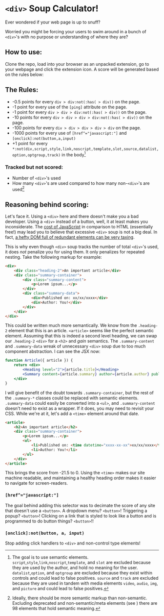 # `<div>` Soup Calculator!

Ever wondered if your web page is up to snuff?

Worried you might be forcing your users to swim around in a bunch of `<div>`'s with no purpose or understanding of where they are?

## How to use:

Clone the repo, load into your browser as an unpacked extension, go to your webpage and click the extension icon. A score will be generated based on the rules below:

## The Rules:

- -0.5 points for every `div > div:not(:has( > div))` on the page.
- -1 point for every use of the `[ping]` attribute on the page.
- -1 point for every `div > div > div:not(:has( > div))` on the page.
- -10 points for every `div > div > div > div:not(:has( > div))` on the page.
- -100 points for every `div > div > div > div > div` on the page.
- -1000 points for every use of `[href^="javascript:"]` and `[onclick]:not(button,a,input)`
- +1 point for every `*:not(div,script,style,link,noscript,template,slot,source,datalist,option,optgroup,track)` in the body[^1]

### Tracked but not scored:

- Number of `<div>`'s used
- How many `<div>`'s are used compared to how many non-`<div>`'s are used[^2]


## Reasoning behind scoring:

Let's face it. Using a `<div>` here and there doesn't make you a bad developer. Using a `<div>` instead of a button, well, it at least makes you inconsiderate. The [cost of JavaScript](https://timkadlec.com/remembers/2020-04-21-the-cost-of-javascript-frameworks/) in comparison to HTML (essentially free!) may lead you to believe that excessive `<div>` soup is not a big deal. In fact, [a hefty DOM full of redundant elements can be very taxing](https://web.dev/articles/dom-size-and-interactivity).

This is why even though `<div>` soup tracks the number of total `<div>`'s used, it does *not* penalize you for using them. It only penalizes for repeated nesting. Take the following markup for example:

```html
<div>
    <div class="heading-2">An important article</div>
    <div class="summary-container">
        <div class="summary-content">
            <p>Lorem ipsum...</p>
        </div>
        <div class="summary-data">
            <div>Published on: xx/xx/xxxx</div>
            <div>Author: You!</div>
        </div>
    </div>
</div>
```

This could be written much more semantically. We know from the `.heading-2` element that this is an article. `<article>` seems like the perfect semantic element. Assuming that this is indeed a second level heading, we can swap our `.heading-2` `<div>` for a `<h2>` and *gain* semantics. The `.summary-content` and `.summary-data` wreak of unnecessary `<div>` soup due to too much component abstraction. I can see the JSX now:

```jsx
function Article({ article }) {
    return <div>
        <Heading level="2">{article.title}</Heading>
        <Summary content={article.summary} author={article.author} published={article.publishedOn} />
    </div>
}
```

I will give benefit of the doubt towards `.summary-container`, but the rest of the `.summary-*` classes could be replaced with semantic elements. `.summary-data` could easily be converted into a `<ul>`, and `.summary-content` doesn't need to exist as a wrapper. If it does, you may need to revisit your CSS. While we're at it, let's add a `<time>` element around that date.

```html
<article>
    <h2>An important article</h2>
    <div class="summary-container">
        <p>Lorem ipsum...</p>
        <ul>
            <li>Published on: <time datetime="xxxx-xx-xx">xx/xx/xxxx</time></li>
            <li>Author: You!</li>
        </ul>
    </div>
</article>
```

This brings the score from -21.5 to 0. Using the `<time>` makes our site machine readable, and maintaining a healthy heading order makes it easier to navigate for screen-readers.

### `[href^="javascript:"]`

The goal behind adding this selector was to decimate the score of any site that doesn't use a `<button>`. A dropdown menu? `<button>`! Triggering a popup? `<button>`! Clicking on a link that is styled to look like a button and is programmed to do button things? `<button>`!!

### `[onclick]:not(button, a, input)`

Stop adding click handlers to `<div>` and non-control type elements!



[^1]: The goal is to use semantic elements. `script`,`style`,`link`,`noscript`,`template`, and `slot` are excluded because they are used by the author, and hold no meaning for the user. `datalist`,`option`, and `optgroup` are excluded because they exist within controls and could lead to false positives. `source` and `track` are excluded because they are used in tandem with media elements `video`, `audio`, `img`, and `picture` and could lead to false positives.

[^2]: Ideally, there should be more semantic markup than non-semantic. Excluding deprecated and non-semantic/meta elements (see [^1]) there are 98 elements that hold semantic meaning.